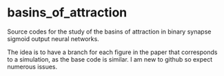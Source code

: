 # basins_of_attraction
Source codes for the study of the basins of attraction in binary synapse sigmoid output neural networks.

The idea is to have a branch for each figure in the paper that corresponds to a simulation, as the base code is similar. I am new to github so expect numerous issues.
